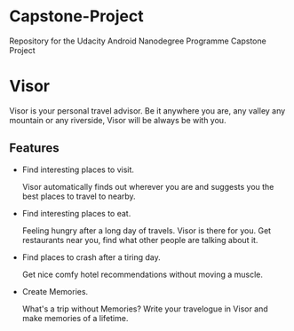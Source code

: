 # Capstone-Project
Repository for the Udacity Android Nanodegree Programme Capstone Project

# Visor
Visor is your personal travel advisor. Be it anywhere you are, any valley any mountain or any riverside, Visor will be always be with you.

## Features
* Find interesting places to visit.
  <p>
    Visor automatically finds out wherever you are and suggests you the best places to travel to nearby.
  </p>
* Find interesting places to eat.
  <p>
    Feeling hungry after a long day of travels. Visor is there for you. Get restaurants near you, find what other people are talking about it.
  </p>
* Find places to crash after a tiring day.
  <p>
    Get nice comfy hotel recommendations without moving a muscle.
  </p>
* Create Memories.
  <p>
    What's  a trip without Memories? Write your travelogue in Visor and make memories of a  lifetime.
  </p>

  
